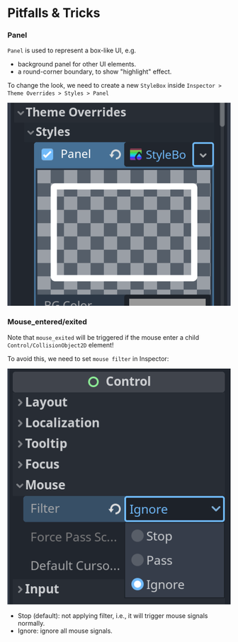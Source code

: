 # Pitfalls & Tricks

### Panel

`Panel` is used to represent a box-like UI, e.g.

* background panel for other UI elements.
* a round-corner boundary, to show "highlight" effect.

To change the look, we need to create a new `StyleBox` inside `Inspector > Theme Overrides > Styles > Panel`

![image-20240813212521766](tricks.assets\image-20240813212521766.png)


### Mouse_entered/exited

Note that `mouse_exited` will be triggered if the mouse enter a child `Control/CollisionObject2D` element!

To avoid this, we need to set `mouse filter` in Inspector:

![image-20240813212853329](tricks.assets/image-20240813212853329.png)

* Stop (default): not applying filter, i.e., it will trigger mouse signals normally.
* Ignore: ignore all mouse signals.